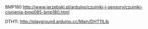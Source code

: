 
BMP180 http://www.jarzebski.pl/arduino/czujniki-i-sensory/czujniki-cisnienia-bmp085-bmp180.html

DTH11: http://playground.arduino.cc/Main/DHT11Lib


